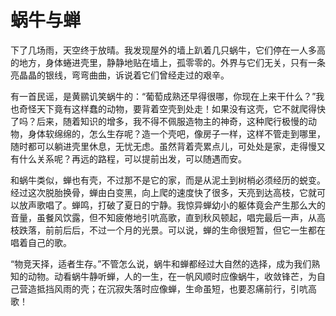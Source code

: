 # 蜗牛与蝉

下了几场雨，天空终于放晴。我发现屋外的墙上趴着几只蜗牛，它们停在一人多高的地方，身体蜷进壳里，静静地贴在墙上，孤零零的。外界与它们无关，只有一条亮晶晶的银线，弯弯曲曲，诉说着它们曾经走过的艰辛。 

有一首民谣，是黄鹂讥笑蜗牛的：“葡萄成熟还早得很哪，你现在上来干什么？”我也奇怪天下竟有这样蠢的动物，要背着空壳到处走！如果没有这壳，它不就爬得快了吗？后来，随着知识的增多，我不得不佩服造物主的神奇，这种爬行极慢的动物，身体软绵绵的，怎么生存呢？造一个壳吧，像房子一样，这样不管走到哪里，随时都可以躺进壳里休息，无忧无虑。虽然背着壳累点儿，可处处是家，走得慢又有什么关系呢？再远的路程，可以提前出发，可以随遇而安。 

和蜗牛类似，蝉也有壳，不过那不是它的家，而是从泥土到树梢必须经历的蜕变。经过这次脱胎换骨，蝉由白变黑，向上爬的速度快了很多，天亮到达高枝，它就可以放声歌唱了。蝉鸣，打破了夏日的宁静。我惊异蝉幼小的躯体竟会产生那么大的音量，虽餐风饮露，但不知疲倦地引吭高歌，直到秋风顿起，唱完最后一声，从高枝跌落，前前后后，不过一个月的光景。可以说，蝉的生命很短暂，但它一生都在唱着自己的歌。 

“物竞天择，适者生存。”不管怎么说，蜗牛和蝉都经过大自然的选择，成为我们熟知的动物。动看蜗牛静听蝉，人的一生，在一帆风顺时应像蜗牛，收敛锋芒，为自己营造抵挡风雨的壳；在沉寂失落时应像蝉，生命虽短，也要忍痛前行，引吭高歌！